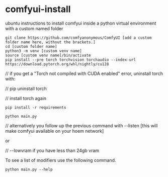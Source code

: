 # comfyui-install

ubuntu instructions to install comfyui inside a python virtual environment with a custom named folder
```
git clone https://github.com/comfyanonymous/ComfyUI [add a custom folder name here, without the brackets.]
cd [custom folder name]
python3 -m venv [custom venv name]
source [custom venv name]/bin/activate
pip install --pre torch torchvision torchaudio --index-url https://download.pytorch.org/whl/nightly/cu128
```

// if you get a "Torch not compiled with CUDA enabled" error, uninstall torch with:

// pip uninstall torch

// install torch again
```
pip install -r requirements

python main.py
```
// alternatively you follow up the previous command with --listen [this will make comfyui available on your hoem network]

or

// --lowvram if you have less than 24gb vram

To see a list of modifiers use the following command.
```
python main.py --help
```
